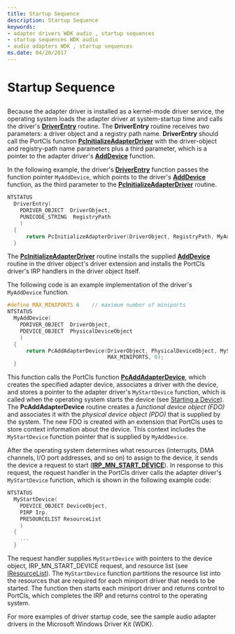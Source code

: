 ```yaml
---
title: Startup Sequence
description: Startup Sequence
keywords:
- adapter drivers WDK audio , startup sequences
- startup sequences WDK audio
- audio adapters WDK , startup sequences
ms.date: 04/20/2017
---
```


# Startup Sequence


## <span id="startup_sequence"></span><span id="STARTUP_SEQUENCE"></span>


Because the adapter driver is installed as a kernel-mode driver service, the operating system loads the adapter driver at system-startup time and calls the driver's [**DriverEntry**](/windows-hardware/drivers/ddi/wdm/nc-wdm-driver_initialize) routine. The **DriverEntry** routine receives two parameters: a driver object and a registry path name. **DriverEntry** should call the PortCls function [**PcInitializeAdapterDriver**](/windows-hardware/drivers/ddi/portcls/nf-portcls-pcinitializeadapterdriver) with the driver-object and registry-path name parameters plus a third parameter, which is a pointer to the adapter driver's [**AddDevice**](/windows-hardware/drivers/ddi/wdm/nc-wdm-driver_add_device) function.

In the following example, the driver's [**DriverEntry**](/windows-hardware/drivers/ddi/wdm/nc-wdm-driver_initialize) function passes the function pointer `MyAddDevice`, which points to the driver's [**AddDevice**](/windows-hardware/drivers/ddi/wdm/nc-wdm-driver_add_device) function, as the third parameter to the [**PcInitializeAdapterDriver**](/windows-hardware/drivers/ddi/portcls/nf-portcls-pcinitializeadapterdriver) routine.

```cpp
NTSTATUS 
  DriverEntry( 
    PDRIVER_OBJECT  DriverObject,
    PUNICODE_STRING  RegistryPath
    )
  {
      return PcInitializeAdapterDriver(DriverObject, RegistryPath, MyAddDevice);
  }
```

The [**PcInitializeAdapterDriver**](/windows-hardware/drivers/ddi/portcls/nf-portcls-pcinitializeadapterdriver) routine installs the supplied [**AddDevice**](/windows-hardware/drivers/ddi/wdm/nc-wdm-driver_add_device) routine in the driver object's driver extension and installs the PortCls driver's IRP handlers in the driver object itself.

The following code is an example implementation of the driver's `MyAddDevice` function.

```cpp
#define MAX_MINIPORTS 6    // maximum number of miniports
NTSTATUS
  MyAddDevice(
    PDRIVER_OBJECT  DriverObject,
    PDEVICE_OBJECT  PhysicalDeviceObject 
    )
  {
      return PcAddAdapterDevice(DriverObject, PhysicalDeviceObject, MyStartDevice,
                                MAX_MINIPORTS, 0);
  }
```

This function calls the PortCls function [**PcAddAdapterDevice**](/windows-hardware/drivers/ddi/portcls/nf-portcls-pcaddadapterdevice), which creates the specified adapter device, associates a driver with the device, and stores a pointer to the adapter driver's `MyStartDevice` function, which is called when the operating system starts the device (see [Starting a Device](../kernel/starting-a-device.md)). The **PcAddAdapterDevice** routine creates a *functional device object (FDO)* and associates it with the *physical device object (PDO)* that is supplied by the system. The new FDO is created with an extension that PortCls uses to store context information about the device. This context includes the `MyStartDevice` function pointer that is supplied by `MyAddDevice`.

After the operating system determines what resources (interrupts, DMA channels, I/O port addresses, and so on) to assign to the device, it sends the device a request to start ([**IRP\_MN\_START\_DEVICE**](../kernel/irp-mn-start-device.md)). In response to this request, the request handler in the PortCls driver calls the adapter driver's `MyStartDevice` function, which is shown in the following example code:

```cpp
NTSTATUS
  MyStartDevice(
    PDEVICE_OBJECT DeviceObject,
    PIRP Irp,
    PRESOURCELIST ResourceList
    )
  {
    ...
  }
```

The request handler supplies `MyStartDevice` with pointers to the device object, IRP\_MN\_START\_DEVICE request, and resource list (see [IResourceList](/windows-hardware/drivers/ddi/portcls/nn-portcls-iresourcelist)). The `MyStartDevice` function partitions the resource list into the resources that are required for each miniport driver that needs to be started. The function then starts each miniport driver and returns control to PortCls, which completes the IRP and returns control to the operating system.

For more examples of driver startup code, see the sample audio adapter drivers in the Microsoft Windows Driver Kit (WDK).

